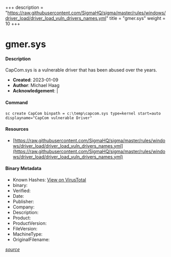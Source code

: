 +++
description = "https://raw.githubusercontent.com/SigmaHQ/sigma/master/rules/windows/driver_load/driver_load_vuln_drivers_names.yml"
title = "gmer.sys"
weight = 10
+++

# gmer.sys

#### Description

CapCom.sys is a vulnerable driver that has been abused over the years.

- **Created**: 2023-01-09
- **Author**: Michael Haag
- **Acknowledgement**:  | [](https://twitter.com/)

#### Command

```
sc create CapCom binpath = c:\temp\capcom.sys type=kernel start=auto displayname="CapCom vulnerable Driver"
```

#### Resources


* [https://raw.githubusercontent.com/SigmaHQ/sigma/master/rules/windows/driver_load/driver_load_vuln_drivers_names.yml](https://raw.githubusercontent.com/SigmaHQ/sigma/master/rules/windows/driver_load/driver_load_vuln_drivers_names.yml)



#### Binary Metadata


- Known Hashes: [View on VirusTotal](https://www.virustotal.com/gui/file/) 
- binary: 
- Verified: 
- Date: 
- Publisher: 
- Company: 
- Description: 
- Product: 
- ProductVersion: 
- FileVersion: 
- MachineType: 
- OriginalFilename: 

[*source*](https://github.com/magicsword-io/LOLDrivers/tree/main/yaml/gmer.sys.yml)